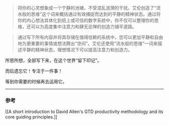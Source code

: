 > 将你的心灵想象成一个宁静的池塘，不受混乱涟漪的干扰。艾伦创造了“流水般的思维”这个词来概括通过有效捕捉而达到的平静的精神状态。通过将你的内心想法具体化到纸上或可信的数字系统中，你不仅可以整理你的思维，还可以为高度集中注意力和肆无忌惮的创造力铺平道路。

> 通过写下所有内容并将其存储在值得信赖的系统中，您可以更加平静和自由地为更重要的事情或想法腾出“空间”。艾伦还使用“流水般的思维”一词来描述平静的精神状态，理想情况下可以提高注意力和创造力。

所思所想，全部写下来，在这个世界“留下印记”。

而后遗忘它！专注于一件事！

等到你需要的时候再去运用它。

---

### 参考

[[A short introduction to David Allen's GTD productivity methodology and its core guiding principles.]]